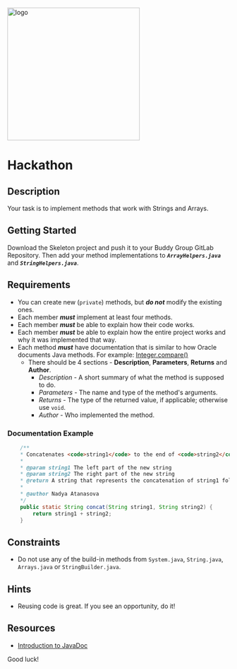 <img src="https://webassets.telerikacademy.com/images/default-source/logos/telerik-academy.svg)" alt="logo" width="300px" style="margin-top: 20px;"/>

# Hackathon

## Description

Your task is to implement methods that work with Strings and Arrays.

## Getting Started

Download the Skeleton project and push it to your Buddy Group GitLab Repository. Then add your method implementations to ***`ArrayHelpers.java`*** and ***`StringHelpers.java`***.

## Requirements

- You can create new (`private`) methods, but ***do not*** modify the existing ones.
- Each member _**must**_ implement at least four methods.
- Each member _**must**_ be able to explain how their code works. 
- Each member _**must**_ be able to explain how the entire project works and why it was implemented that way.
- Each method _**must**_ have documentation that is similar to how Oracle documents Java methods. For example: [Integer.compare()](https://docs.oracle.com/javase/7/docs/api/java/lang/Integer.html#compare(int,%20int))
  - There should be 4 sections - **Description**, **Parameters**, **Returns** and **Author**.
    - *Description* - A short summary of what the method is supposed to do.
    - *Parameters* - The name and type of the method's arguments. 
    - *Returns* - The type of the returned value, if applicable; otherwise use `void`.
    - *Author* - Who implemented the method.

### Documentation Example

```java
    /**
    * Concatenates <code>string1</code> to the end of <code>string2</code>.
    *
    * @param string1 The left part of the new string
    * @param string2 The right part of the new string
    * @return A string that represents the concatenation of string1 followed by string2's characters.
    *
    * @author Nadya Atanasova
    */
    public static String concat(String string1, String string2) {
        return string1 + string2;
    }
```

## Constraints
- Do not use any of the build-in methods from `System.java`, `String.java`, `Arrays.java` or `StringBuilder.java`.

## Hints
- Reusing code is great. If you see an opportunity, do it!

## Resources
- [Introduction to JavaDoc](https://www.baeldung.com/javadoc)

Good luck!